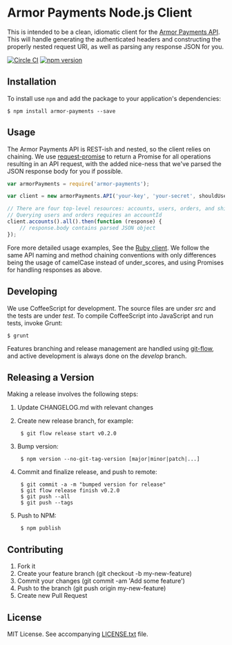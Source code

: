 # Armor Payments Node.js Client

This is intended to be a clean, idiomatic client for the [Armor Payments
API](http://armorpayments.com/api/index.html).  This will handle generating the
authenticated headers and constructing the properly nested request URI, as well
as parsing any response JSON for you.

[![Circle CI](https://circleci.com/gh/globality-corp/armor-payments-nodejs/tree/develop.svg?style=svg)](https://circleci.com/gh/globality-corp/armor-payments-nodejs/tree/develop)
[![npm version](https://badge.fury.io/js/armor-payments.svg)](http://badge.fury.io/js/armor-payments)

## Installation

To install use `npm` and add the package to your application's dependencies:

    $ npm install armor-payments --save

## Usage

The Armor Payments API is REST-ish and nested, so the client relies on
chaining. We use
[request-promise](https://www.npmjs.com/package/request-promise) to return a
Promise for all operations resulting in an API request, with the added
nice-ness that we've parsed the JSON response body for you if possible.


```javascript
var armorPayments = require('armor-payments');

var client = new armorPayments.API('your-key', 'your-secret', shouldUseSandbox);

// There are four top-level resources: accounts, users, orders, and shipmentcarriers
// Querying users and orders requires an accountId
client.accounts().all().then(function (response) {
    // response.body contains parsed JSON object
});
```

Fore more detailed usage examples, See the [Ruby
client](https://github.com/Armor-Payments/armor_payments_ruby). We follow the
same API naming and method chaining conventions with only differences being the
usage of camelCase instead of under_scores, and using Promises for handling
responses as above.


## Developing

We use CoffeeScript for development. The source files are under *src* and the
tests are under *test*. To compile CoffeeScript into JavaScript and run tests,
invoke Grunt:

    $ grunt

Features branching and release management are handled using
[git-flow](https://github.com/nvie/gitflow), and active development is always
done on the *develop* branch.


## Releasing a Version

Making a release involves the following steps:

1. Update CHANGELOG.md with relevant changes
1. Create new release branch, for example:

        $ git flow release start v0.2.0

1. Bump version:

        $ npm version --no-git-tag-version [major|minor|patch|...]

1. Commit and finalize release, and push to remote:

        $ git commit -a -m "bumped version for release"
        $ git flow release finish v0.2.0
        $ git push --all
        $ git push --tags

1. Push to NPM:

        $ npm publish


## Contributing

1. Fork it
2. Create your feature branch (git checkout -b my-new-feature)
3. Commit your changes (git commit -am 'Add some feature')
4. Push to the branch (git push origin my-new-feature)
5. Create new Pull Request


## License

MIT License. See accompanying [LICENSE.txt](LICENSE.txt) file.
